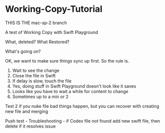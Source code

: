 # Working-Copy-Tutorial
THIS IS THE mac-sp-2 branch

A test of Working Copy with Swift Playground

What, deleted?
What Restored?

What's going on?

OK, we want to make sure things sync up first. So the rule is.

1. Wait to see the change
2. Close the file in Swift
3. If delay is slow, touch the file
4. Yes, doing stuff in Swift Playground doesn't look like it saves
5. Looks like you have to wait a while for content to change
6. Sometimes up to a min or 2

Test 2 if you nuke file bad things happen, but you can recover with creating new file and merging

Push test - Troubleshooting - if Codex file not found add new swift file, then delete if it resolves issue 
